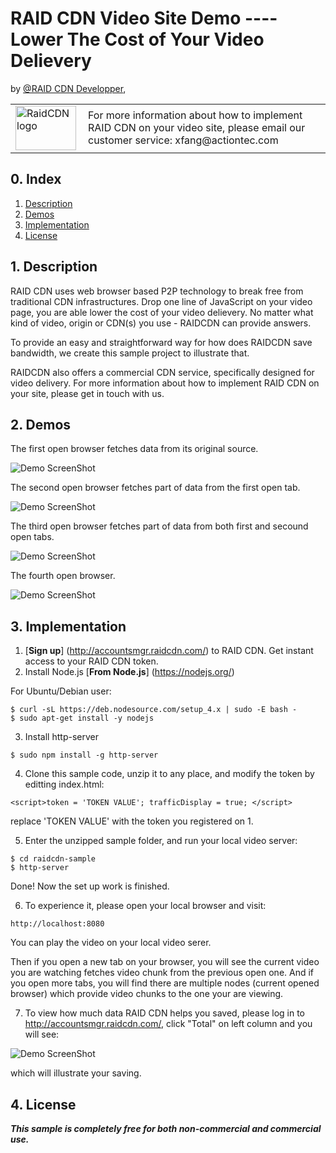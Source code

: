 # RAID CDN Video Site Demo ---- Lower The Cost of Your Video Delievery

by [@RAID CDN Developper](http://demo-cloud.apps.58dahuo.com), 

<table width="100%">
    <tr>
        <td width="100"><a href="http://demo-cloud.apps.58dahuo.com"><img src="http://zifacdn.oss-cn-hangzhou.aliyuncs.com/raidcdn-logo.png" width="97px" height="71px" alt="RaidCDN logo"/></a></td>
        <td>For more information about how to implement RAID CDN on your video site, please email our customer service: xfang@actiontec.com</td>
    </tr>
</table>

## 0. Index

1. [Description](#1-description)
2. [Demos](#2-demos)
3. [Implementation](#3-implementation)
4. [License](#4-license)

## 1. Description

RAID CDN uses web browser based P2P technology to break free from traditional CDN infrastructures.
Drop one line of JavaScript on your video page, you are able lower the cost of your video delievery.
No matter what kind of video, origin or CDN(s) you use - RAIDCDN can provide answers.

To provide an easy and straightforward way for how does RAIDCDN save bandwidth, we create this sample project to illustrate that. 

RAIDCDN also offers a commercial CDN service, specifically designed for video delivery. For more information about how to implement RAID CDN on your site, please get in touch with us.

## 2. Demos
The first open browser fetches data from its original source.

![Demo ScreenShot](http://zifacdn.oss-cn-hangzhou.aliyuncs.com/sample_snapshot_1_1.png)

The second open browser fetches part of data from the first open tab.

![Demo ScreenShot](http://zifacdn.oss-cn-hangzhou.aliyuncs.com/sample_snapshot_1_2.png)

The third open browser fetches part of data from both first and secound open tabs.

![Demo ScreenShot](http://zifacdn.oss-cn-hangzhou.aliyuncs.com/sample_snapshot_1_3.png)

The fourth open browser.

![Demo ScreenShot](http://zifacdn.oss-cn-hangzhou.aliyuncs.com/sample_snapshot_1_4.png)

## 3. Implementation

1. [**Sign up**] (http://accountsmgr.raidcdn.com/) to RAID CDN. Get instant access to your RAID CDN token. 
2. Install Node.js [**From Node.js**] (https://nodejs.org/)

For Ubuntu/Debian user:


```
$ curl -sL https://deb.nodesource.com/setup_4.x | sudo -E bash -
$ sudo apt-get install -y nodejs
```

3. Install http-server

```
$ sudo npm install -g http-server
```
4. Clone this sample code, unzip it to any place, and modify the token by editting index.html:

```
<script>token = 'TOKEN VALUE'; trafficDisplay = true; </script>
```
replace 'TOKEN VALUE' with the token you registered on 1.

5. Enter the unzipped sample folder, and run your local video server:

```
$ cd raidcdn-sample
$ http-server
```

Done! Now the set up work is finished.

6. To experience it, please open your local browser and visit:

```
http://localhost:8080
```

You can play the video on your local video serer.

Then if you open a new tab on your browser, you will see the current video you are watching fetches video chunk from the previous open one. And if you open more tabs, you will find there are multiple nodes (current opened browser) which provide video chunks to the one your are viewing.

7. To view how much data RAID CDN helps you saved, please log in to http://accountsmgr.raidcdn.com/, click "Total" on left column and you will see:

![Demo ScreenShot](http://zifacdn.oss-cn-hangzhou.aliyuncs.com/total_usage.png)

which will illustrate your saving.

## 4. License

**_This sample is completely free for both non-commercial and commercial use._**
